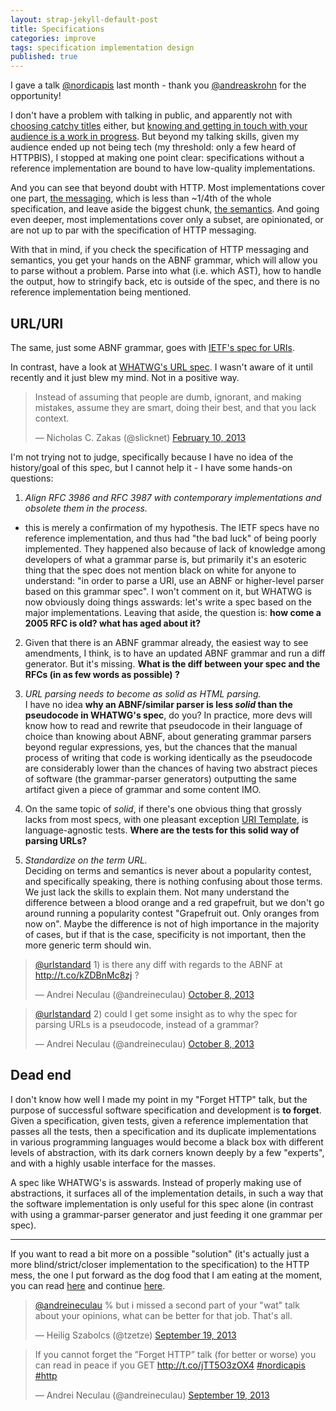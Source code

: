 ```yaml
---
layout: strap-jekyll-default-post
title: Specifications
categories: improve
tags: specification implementation design
published: true
---
```


I gave a talk [@nordicapis](https://twitter.com/nordicapis) last month - thank you [@andreaskrohn](https://twitter.com/andreaskrohn) for the opportunity!

I don't have a problem with talking in public, and apparently not with [choosing catchy titles](https://twitter.com/tzetze/status/380662931475554305) either, but [knowing and getting in touch with your audience is a work in progress](https://twitter.com/tzetze/status/380677709552050176). But beyond my talking skills, given my audience ended up not being tech (my threshold: only a few heard of HTTPBIS), I stopped at making one point clear: specifications without a reference implementation are bound to have low-quality implementations.

And you can see that beyond doubt with HTTP. Most implementations cover one part, [the messaging](http://tools.ietf.org/html/draft-ietf-httpbis-p1-messaging), which is less than ~1/4th of the whole specification, and leave aside the biggest chunk, [the semantics](http://tools.ietf.org/html/draft-ietf-httpbis-p2-semantics). And going even deeper, most implementations cover only a subset, are opinionated, or are not up to par with the specification of HTTP messaging.

With that in mind, if you check the specification of HTTP messaging and semantics, you get your hands on the ABNF grammar, which will allow you to parse without a problem. Parse into what (i.e. which AST), how to handle the output, how to stringify back, etc is outside of the spec, and there is no reference implementation being mentioned.


## URL/URI

The same, just some ABNF grammar, goes with [IETF's spec for URIs](http://tools.ietf.org/html/rfc3986#appendix-A).

In contrast, have a look at [WHATWG's URL spec](http://url.spec.whatwg.org). I wasn't aware of it until recently and it just blew my mind. Not in a positive way.

<blockquote class="twitter-tweet"><p>Instead of assuming that people are dumb, ignorant, and making mistakes, assume they are smart, doing their best, and that you lack context.</p>&mdash; Nicholas C. Zakas (@slicknet) <a href="https://twitter.com/slicknet/statuses/300625746966241280">February 10, 2013</a></blockquote>
<script async src="//platform.twitter.com/widgets.js" charset="utf-8"></script>

I'm not trying not to judge, specifically because I have no idea of the history/goal of this spec, but I cannot help it - I have some hands-on questions:

1. *Align RFC 3986 and RFC 3987 with contemporary implementations and obsolete them in the process.*  
- this is merely a confirmation of my hypothesis. The IETF specs have no reference implementation, and thus had "the bad luck" of being poorly implemented. They happened also because of lack of knowledge among developers of what a grammar parse is, but primarily it's an esoteric thing that the spec does not mention black on white for anyone to understand: "in order to parse a URI, use an ABNF or higher-level parser based on this grammar spec". I won't comment on it, but WHATWG is now obviously doing things asswards: let's write a spec based on the major implementations. Leaving that aside, the question is: **how come a 2005 RFC is old? what has aged about it?**

2. Given that there is an ABNF grammar already, the easiest way to see amendments, I think, is to have an updated ABNF grammar and run a diff generator. But it's missing. **What is the diff between your spec and the RFCs (in as few words as possible) ?**

3. *URL parsing needs to become as solid as HTML parsing.*  
I have no idea **why an ABNF/similar parser is less *solid* than the pseudocode in WHATWG's spec**, do you? In practice, more devs will know how to read and rewrite that pseudocode in their language of choice than knowing about ABNF, about generating grammar parsers beyond regular expressions, yes, but the chances that the manual process of writing that code is working identically as the pseudocode are considerably lower than the chances of having two abstract pieces of software (the grammar-parser generators) outputting the same artifact given a piece of grammar and some content IMO.

4. On the same topic of *solid*, if there's one obvious thing that grossly lacks from most specs, with one pleasant exception [URI Template](https://github.com/uri-templates/uritemplate-test), is language-agnostic tests. **Where are the tests for this solid way of parsing URLs?**

5. *Standardize on the term URL.*  
Deciding on terms and semantics is never about a popularity contest, and specifically speaking, there is nothing confusing about those terms. We just lack the skills to explain them. Not many understand the difference between a blood orange and a red grapefruit, but we don't go around running a popularity contest "Grapefruit out. Only oranges from now on". Maybe the difference is not of high importance in the majority of cases, but if that is the case, specificity is not important, then the more generic term should win.

<blockquote class="twitter-tweet"><p><a href="https://twitter.com/urlstandard">@urlstandard</a> 1) is there any diff with regards to the ABNF at <a href="http://t.co/kZDBnMc8zj">http://t.co/kZDBnMc8zj</a> ?</p>&mdash; Andrei Neculau (@andreineculau) <a href="https://twitter.com/andreineculau/statuses/387607999897796608">October 8, 2013</a></blockquote>
<script async src="//platform.twitter.com/widgets.js" charset="utf-8"></script>

<blockquote class="twitter-tweet"><p><a href="https://twitter.com/urlstandard">@urlstandard</a> 2) could I get some insight as to why the spec for parsing URLs is a pseudocode, instead of a grammar?</p>&mdash; Andrei Neculau (@andreineculau) <a href="https://twitter.com/andreineculau/statuses/387608172736704512">October 8, 2013</a></blockquote>
<script async src="//platform.twitter.com/widgets.js" charset="utf-8"></script>


## Dead end

I don't know how well I made my point in my "Forget HTTP" talk, but the purpose of successful software specification and development is **to forget**. Given a specification, given tests, given a reference implementation that passes all the tests, then a specification and its duplicate implementations in various programming languages would become a black box with different levels of abstraction, with its dark corners known deeply by a few "experts", and with a highly usable interface for the masses.

A spec like WHATWG's is asswards. Instead of properly making use of abstractions, it surfaces all of the implementation details, in such a way that the software implementation is only useful for this spec alone (in contrast with using a grammar-parser generator and just feeding it one grammar per spec).

---

If you want to read a bit more on a possible "solution" (it's actually just a more blind/strict/closer implementation to the specification) to the HTTP mess, the one I put forward as the dog food that I am eating at the moment, you can read [here](http://hyperrest.github.io/2013-06-10-http-hell-no/) and continue [here](https://github.com/for-GET/README).

<blockquote class="twitter-tweet" data-conversation="none"><p><a href="https://twitter.com/andreineculau">@andreineculau</a> % but i missed a second part of your &quot;wat&quot; talk about your opinions, what can be better for that job. That&#39;s all.</p>&mdash; Heilig Szabolcs (@tzetze) <a href="https://twitter.com/tzetze/statuses/380727899365441537">September 19, 2013</a></blockquote>
<script async src="//platform.twitter.com/widgets.js" charset="utf-8"></script>

<blockquote class="twitter-tweet"><p>If you cannot forget the ”Forget HTTP” talk (for better or worse) you can read in peace if you GET <a href="http://t.co/jTT5O3zOX4">http://t.co/jTT5O3zOX4</a> <a href="https://twitter.com/search?q=%23nordicapis&amp;src=hash">#nordicapis</a> <a href="https://twitter.com/search?q=%23http&amp;src=hash">#http</a></p>&mdash; Andrei Neculau (@andreineculau) <a href="https://twitter.com/andreineculau/statuses/380696523220463616">September 19, 2013</a></blockquote>
<script async src="//platform.twitter.com/widgets.js" charset="utf-8"></script>
